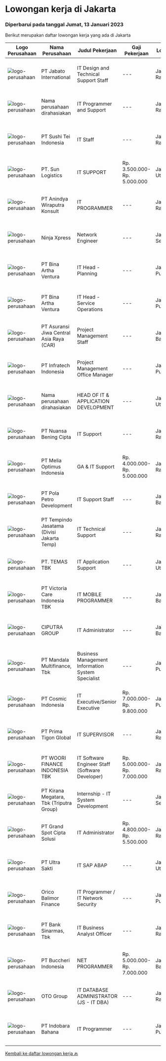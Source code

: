 
  # Lowongan kerja di Jakarta

  ### Diperbarui pada tanggal Jumat, 13 Januari 2023

  Berikut merupakan daftar lowongan kerja yang ada di Jakarta

  |Logo Perusahaan | Nama Perusahaan | Judul Pekerjaan | Gaji Pekerjaan | Lokasi | Deskripsi | Tanggal diunggah | Pranala |
  | -------------- | --------------- | --------------- | --------- | --------- | -------------- | ------- | ----------- |
  |![logo-perusahaan](https://image-service-cdn.seek.com.au/b7946c2fa5762ff9855cbc166f626357cf2ec487/ee4dce1061f3f616224767ad58cb2fc751b8d2dc)|PT Jabato International|IT Design and Technical Support Staff|---|Jakarta Raya|We are a Japanese company. It is a joint venture between a large Japanese travel agency (Nippon Travel Agency) and Toray, a textile manufacturer.We...|Rabu, 11 Januari 2023|https://www.jobstreet.co.id/id/job/it-design-and-technical-support-staff-4178082?token=0~1890eeba-6e2a-4120-b709-53f70739edc9&sectionRank=1&jobId=jobstreet-id-job-4178082|
|![logo-perusahaan](https://i.ibb.co/sqvTCh9/112815900-stock-vector-no-image-available-icon-flat-vector.webp)|Nama perusahaan dirahasiakan|IT Programmer and Support|---|Jakarta Raya|Saat ini kami sedang mencari kandidat untuk dapat mengisi posisi IT dengan kualifikasi sebagai berikut:1. Associate Application Programmer - IT...|Kamis, 12 Januari 2023|https://www.jobstreet.co.id/id/job/it-programmer-and-support-4180251?token=0~1890eeba-6e2a-4120-b709-53f70739edc9&sectionRank=2&jobId=jobstreet-id-job-4180251|
|![logo-perusahaan](https://image-service-cdn.seek.com.au/77872cc12a252e23f75ed218958f87ae2e6771d8/ee4dce1061f3f616224767ad58cb2fc751b8d2dc)|PT Sushi Tei Indonesia|IT Staff|---|Jakarta Raya|Kualifikasi : Maksimal umur 25 tahun Berpengalaman minimal 1 Tahun di IT support Mampu melakukan instalasi komputer, software, jaringan LAN. Menguasai...|Selasa, 10 Januari 2023|https://www.jobstreet.co.id/id/job/it-staff-4176920?token=0~1890eeba-6e2a-4120-b709-53f70739edc9&sectionRank=3&jobId=jobstreet-id-job-4176920|
|![logo-perusahaan](https://image-service-cdn.seek.com.au/8aedcb3a5e3ad3f6d2bc500b924a13bd89d6a9fc/ee4dce1061f3f616224767ad58cb2fc751b8d2dc)|PT. Sun Logistics|IT SUPPORT|Rp. 3.500.000-Rp. 5.000.000|Jakarta Utara|Qualifications :              • Max 40• Min. Bachelor degree in Information Technology, Computer Engineering or related major• Minimum 1 year...|Senin, 09 Januari 2023|https://www.jobstreet.co.id/id/job/it-support-4175079?token=0~1890eeba-6e2a-4120-b709-53f70739edc9&sectionRank=4&jobId=jobstreet-id-job-4175079|
|![logo-perusahaan](https://image-service-cdn.seek.com.au/907c52520a939609e6e07c4c8cb0f518014710f0/ee4dce1061f3f616224767ad58cb2fc751b8d2dc)|PT Anindya Wiraputra Konsult|IT PROGRAMMER|---|Jakarta Raya|Persyaratan : Lulusan Minimal S1 Jurusan Ilmu Komputer, Teknik Informatika, Sistem Informasi dengan Akreditasi A/B IPK Minimal 3.00 Berusia Maksimal...|Kamis, 12 Januari 2023|https://www.jobstreet.co.id/id/job/it-programmer-4166268?token=0~1890eeba-6e2a-4120-b709-53f70739edc9&sectionRank=5&jobId=jobstreet-id-job-4166268|
|![logo-perusahaan](https://image-service-cdn.seek.com.au/99f13ef60eedffaea85702f54c65a0e22851a5f4/ee4dce1061f3f616224767ad58cb2fc751b8d2dc)|Ninja Xpress|Network Engineer|---|Jakarta Selatan|Responsibilities Quickly identify, diagnose, and troubleshoot network and hardware/software related problems Maintaining the network in Ninja Xpress...|Rabu, 11 Januari 2023|https://www.jobstreet.co.id/id/job/network-engineer-4178286?token=0~1890eeba-6e2a-4120-b709-53f70739edc9&sectionRank=6&jobId=jobstreet-id-job-4178286|
|![logo-perusahaan](https://image-service-cdn.seek.com.au/f0261d19c15b4a7ad0edc9de580c4eba704e92a0/ee4dce1061f3f616224767ad58cb2fc751b8d2dc)|PT Bina Artha Ventura|IT Head - Planning|---|Jakarta Pusat|A senior IT professional is required to setup and head Information Technology Planning at Bina Artha Ventura. The Head, ITP will be responsible for...|Rabu, 11 Januari 2023|https://www.jobstreet.co.id/id/job/it-head-planning-4178873?token=0~1890eeba-6e2a-4120-b709-53f70739edc9&sectionRank=7&jobId=jobstreet-id-job-4178873|
|![logo-perusahaan](https://image-service-cdn.seek.com.au/f0261d19c15b4a7ad0edc9de580c4eba704e92a0/ee4dce1061f3f616224767ad58cb2fc751b8d2dc)|PT Bina Artha Ventura|IT Head - Service Operations|---|Jakarta Pusat|A senior IT professional is required to head Information Technology Service Operations (ITSO) at Bina Artha Ventura. The Head, ITSO is expected to...|Rabu, 11 Januari 2023|https://www.jobstreet.co.id/id/job/it-head-service-operations-4178851?token=0~1890eeba-6e2a-4120-b709-53f70739edc9&sectionRank=8&jobId=jobstreet-id-job-4178851|
|![logo-perusahaan](https://image-service-cdn.seek.com.au/881097bd6844c586bbad032ecfe4fe7d6b8c5710/ee4dce1061f3f616224767ad58cb2fc751b8d2dc)|PT Asuransi Jiwa Central Asia Raya (CAR)|Project Management Staff|---|Jakarta Barat|Deskripsi Pekerjaan : Bertanggung jawab sebagai Project Management untuk memfasilitasi dan mengelola project Menganalisa dan menentukan kebutuhan...|Kamis, 12 Januari 2023|https://www.jobstreet.co.id/id/job/project-management-staff-4179291?token=0~1890eeba-6e2a-4120-b709-53f70739edc9&sectionRank=9&jobId=jobstreet-id-job-4179291|
|![logo-perusahaan](https://image-service-cdn.seek.com.au/2e27e0069d6303a4468557535610767c33cad96f/ee4dce1061f3f616224767ad58cb2fc751b8d2dc)|PT Infratech Indonesia|Project Management Office Manager|---|Jakarta Pusat|·        Mamiliki pengalaman sebagai PMO Manager minimal 3 tahun.·        Memiliki pengalaman di bidang telekomunikasi minimal 5...|Kamis, 12 Januari 2023|https://www.jobstreet.co.id/id/job/project-management-office-manager-4180148?token=0~1890eeba-6e2a-4120-b709-53f70739edc9&sectionRank=10&jobId=jobstreet-id-job-4180148|
|![logo-perusahaan](https://i.ibb.co/sqvTCh9/112815900-stock-vector-no-image-available-icon-flat-vector.webp)|Nama perusahaan dirahasiakan|HEAD OF  IT  & APPLICATION DEVELOPMENT|---|Jakarta Utara|Key responsibilities may include: Planning, monitoring, and managing all development tasks. Supervising, problem-solving, and coaching team members....|Kamis, 12 Januari 2023|https://www.jobstreet.co.id/id/job/head-of-it-application-development-4180997?token=0~1890eeba-6e2a-4120-b709-53f70739edc9&sectionRank=11&jobId=jobstreet-id-job-4180997|
|![logo-perusahaan](https://image-service-cdn.seek.com.au/010d9808673866ec29baf50186b1d604285ff8b7/ee4dce1061f3f616224767ad58cb2fc751b8d2dc)|PT Nuansa Bening Cipta|IT Support|---|Jakarta Raya|Kualifikasi : Usia minimal 20 tahun Pendidikan minimal D3/S1 Teknik Informatika/Teknik Komputer/Manajemen Informatika/Teknik Elektro/Sistem...|Kamis, 12 Januari 2023|https://www.jobstreet.co.id/id/job/it-support-4180159?token=0~1890eeba-6e2a-4120-b709-53f70739edc9&sectionRank=12&jobId=jobstreet-id-job-4180159|
|![logo-perusahaan](https://image-service-cdn.seek.com.au/9ab82a6fc52dea52a9c106c2b7437dde7b3d770a/ee4dce1061f3f616224767ad58cb2fc751b8d2dc)|PT Melia Optimus Indonesia|GA & IT Support|Rp. 4.000.000-Rp. 5.000.000|Jakarta Raya|GA &amp; IT SupportJob Requirements:1. Pendidikan minimal SMK/ D3/ S1 Teknik Komputer.2. Menguasai komputer dan internet.3. Pengalaman sebegai General...|Kamis, 12 Januari 2023|https://www.jobstreet.co.id/id/job/ga-it-support-4180540?token=0~1890eeba-6e2a-4120-b709-53f70739edc9&sectionRank=13&jobId=jobstreet-id-job-4180540|
|![logo-perusahaan](https://image-service-cdn.seek.com.au/d5a05ea98d693f6ee0541137a719b342007ef11a/ee4dce1061f3f616224767ad58cb2fc751b8d2dc)|PT Pola Petro Development|IT Support Staff|---|Jakarta Barat|PT. Pola Petro Development (https://polapetro.co.id/) adalah induk perusahaan yang menyediakan layanan korporasi kepada anak perusahaannya...|Kamis, 12 Januari 2023|https://www.jobstreet.co.id/id/job/it-support-staff-4179509?token=0~1890eeba-6e2a-4120-b709-53f70739edc9&sectionRank=14&jobId=jobstreet-id-job-4179509|
|![logo-perusahaan](https://image-service-cdn.seek.com.au/3b4262d0460ab9f03193b7f873af3eadfc24df63/ee4dce1061f3f616224767ad58cb2fc751b8d2dc)|PT Tempindo Jasatama (Divisi Jakarta Temp)|IT Technical Support|---|Jakarta Raya|Requirement : Bachelor Degree (Information Technology, Information Systems, Computer Science) with min 3 years of experience in trading or brokerage...|Rabu, 11 Januari 2023|https://www.jobstreet.co.id/id/job/it-technical-support-4178429?token=0~1890eeba-6e2a-4120-b709-53f70739edc9&sectionRank=15&jobId=jobstreet-id-job-4178429|
|![logo-perusahaan](https://image-service-cdn.seek.com.au/f5582a69fb737dc28a1138c0a42ab43ebe33769a/ee4dce1061f3f616224767ad58cb2fc751b8d2dc)|PT. TEMAS TBK|IT Application Support|---|Jakarta Utara|Job description: Memberikan Technical Support dan resolusi panggilan level pertama untuk pemecahan masalah sistem aplikasi IT kepada user di grup...|Kamis, 12 Januari 2023|https://www.jobstreet.co.id/id/job/it-application-support-4180181?token=0~1890eeba-6e2a-4120-b709-53f70739edc9&sectionRank=16&jobId=jobstreet-id-job-4180181|
|![logo-perusahaan](https://image-service-cdn.seek.com.au/1f0a6590d71511e56bba5d441b9272c4536759f2/ee4dce1061f3f616224767ad58cb2fc751b8d2dc)|PT Victoria Care Indonesia TBK|IT MOBILE PROGRAMMER|---|Jakarta Barat|Tugas dan Tanggung Jawab : Melakukan perancangan alur sistem dan data base Menyusun dan menulis dokumentasi pengembangan program Melakukan pengujian...|Kamis, 12 Januari 2023|https://www.jobstreet.co.id/id/job/it-mobile-programmer-4159615?token=0~1890eeba-6e2a-4120-b709-53f70739edc9&sectionRank=17&jobId=jobstreet-id-job-4159615|
|![logo-perusahaan](https://image-service-cdn.seek.com.au/dd851408eca98b008e9368e1f387405912df6284/ee4dce1061f3f616224767ad58cb2fc751b8d2dc)|CIPUTRA GROUP|IT Administrator|---|Jakarta Barat|Requirements: Min. D3 (preferably from IT industry) Experience 1 year in respective position / field Good in English Familiar with Ms. Office Have...|Kamis, 12 Januari 2023|https://www.jobstreet.co.id/id/job/it-administrator-4179744?token=0~1890eeba-6e2a-4120-b709-53f70739edc9&sectionRank=18&jobId=jobstreet-id-job-4179744|
|![logo-perusahaan](https://image-service-cdn.seek.com.au/8b3b2c65e21ef1c1dec9a9ffda35a7c3d31653f5/ee4dce1061f3f616224767ad58cb2fc751b8d2dc)|PT Mandala Multifinance, Tbk|Business Management Information System Specialist|---|Jakarta Pusat|Tanggung Jawab : Merancang, membuat dan mengimplementasikan Management Information System (MIS) sesuai dengan target yang telah ditentukan...|Kamis, 12 Januari 2023|https://www.jobstreet.co.id/id/job/business-management-information-system-specialist-4159976?token=0~1890eeba-6e2a-4120-b709-53f70739edc9&sectionRank=19&jobId=jobstreet-id-job-4159976|
|![logo-perusahaan](https://image-service-cdn.seek.com.au/3a0212327ed8ad93492b1b382d1663a64a7a4660/ee4dce1061f3f616224767ad58cb2fc751b8d2dc)|PT Cosmic Indonesia|IT Executive/Senior Executive|Rp. 7.000.000-Rp. 9.800.000|Jakarta Pusat|Main IT support liaison across the Group offices including vessels; Responsible in maintaining all IT infrastructure, installation of operating...|Rabu, 11 Januari 2023|https://www.jobstreet.co.id/id/job/it-executive-senior-executive-4179090?token=0~1890eeba-6e2a-4120-b709-53f70739edc9&sectionRank=20&jobId=jobstreet-id-job-4179090|
|![logo-perusahaan](https://image-service-cdn.seek.com.au/d94f5ace6cebfdcd245d78d4dbcfb2d385877761/ee4dce1061f3f616224767ad58cb2fc751b8d2dc)|PT Prima Tigon Global|IT SUPERVISOR|---|Jakarta Raya|Job Requirement : Good Appearance with possed strong communication and relationship building, negotiation and presentation skill. Responsible to...|Rabu, 11 Januari 2023|https://www.jobstreet.co.id/id/job/it-supervisor-4178148?token=0~1890eeba-6e2a-4120-b709-53f70739edc9&sectionRank=21&jobId=jobstreet-id-job-4178148|
|![logo-perusahaan](https://image-service-cdn.seek.com.au/bab6c423359e7a6b2242eec4fcbf2cce04c94c58/ee4dce1061f3f616224767ad58cb2fc751b8d2dc)|PT WOORI FINANCE INDONESIA TBK|IT Software Engineer Staff (Software Developer)|Rp. 5.000.000-Rp. 7.000.000|Jakarta Raya|Tanggung Jawab : Bertanggung jawab atas pengembangan, pengujian, dan pemeliharaan MES internal, sistem web. Mengumpulkan dan menganalisis kebutuhan...|Kamis, 12 Januari 2023|https://www.jobstreet.co.id/id/job/it-software-engineer-staff-software-developer-4180899?token=0~1890eeba-6e2a-4120-b709-53f70739edc9&sectionRank=22&jobId=jobstreet-id-job-4180899|
|![logo-perusahaan](https://image-service-cdn.seek.com.au/47d179b48a8df88f8ed97da52a1a4f57cb4d1b5b/ee4dce1061f3f616224767ad58cb2fc751b8d2dc)|PT Kirana Megatara, Tbk (Triputra Group)|Internship - IT System Development|---|Jakarta Selatan|Membantu dalam project pengembangan dan penyempurnakan aplikasi baru maupun yang sudah ada mengikuti perkembangan bisnis perusahaan atau atas dasar...|Kamis, 12 Januari 2023|https://www.jobstreet.co.id/id/job/internship-it-system-development-4180620?token=0~1890eeba-6e2a-4120-b709-53f70739edc9&sectionRank=23&jobId=jobstreet-id-job-4180620|
|![logo-perusahaan](https://i.ibb.co/sqvTCh9/112815900-stock-vector-no-image-available-icon-flat-vector.webp)|PT Grand Spot Cipta Solusi|IT Administrator|Rp. 4.800.000-Rp. 5.500.000|Jakarta Raya|Job Desk :Melakukan Data Store DesignMembuat,review dan optimalisasi query data menyampaikan report databasemerawat aplikasi database...|Kamis, 12 Januari 2023|https://www.jobstreet.co.id/id/job/it-administrator-4174241?token=0~1890eeba-6e2a-4120-b709-53f70739edc9&sectionRank=24&jobId=jobstreet-id-job-4174241|
|![logo-perusahaan](https://image-service-cdn.seek.com.au/5c25359addba73a0ab95cbab4a0fb784e3814737/ee4dce1061f3f616224767ad58cb2fc751b8d2dc)|PT Ultra Sakti|IT SAP ABAP|---|Jakarta Utara|Kualifikasi: Pendidikan minimal S1 Ilmu Komputer, Sistem Informasi, Teknik Informatika atau setara lainnya Penguasaan dialog programming, smartforms,...|Rabu, 11 Januari 2023|https://www.jobstreet.co.id/id/job/it-sap-abap-4163201?token=0~1890eeba-6e2a-4120-b709-53f70739edc9&sectionRank=25&jobId=jobstreet-id-job-4163201|
|![logo-perusahaan](https://image-service-cdn.seek.com.au/2d42d1e3c45d31b19a6eb292c2f5bb49945448d1/ee4dce1061f3f616224767ad58cb2fc751b8d2dc)|Orico Balimor Finance|IT Programmer / IT Network Security|---|Jakarta Pusat|IT Programmer: Database knowledge (Mysql, SQL Server, Neo4J). Having basic knowledge of web service API. Having experience in RPA (Robotic Process...|Kamis, 12 Januari 2023|https://www.jobstreet.co.id/id/job/it-programmer-it-network-security-4179794?token=0~1890eeba-6e2a-4120-b709-53f70739edc9&sectionRank=26&jobId=jobstreet-id-job-4179794|
|![logo-perusahaan](https://image-service-cdn.seek.com.au/183e728b1aaa48d9cd3efc94c4090f63804ec968/ee4dce1061f3f616224767ad58cb2fc751b8d2dc)|PT Bank Sinarmas, Tbk|IT Business Analyst Officer|---|Jakarta Raya|Deskripsi pekerjaan: Memberikan review/masukan atas permintaan pengembangan system dari Business Unit yang disampaikan dalam bentuk Business...|Rabu, 11 Januari 2023|https://www.jobstreet.co.id/id/job/it-business-analyst-officer-4177645?token=0~1890eeba-6e2a-4120-b709-53f70739edc9&sectionRank=27&jobId=jobstreet-id-job-4177645|
|![logo-perusahaan](https://image-service-cdn.seek.com.au/6f7215aa27eed805bb9c4be36d5c6da2846c0403/ee4dce1061f3f616224767ad58cb2fc751b8d2dc)|PT Buccheri Indonesia|NET PROGRAMMER|Rp. 5.000.000-Rp. 7.000.000|Jakarta Barat|Deskripsi Pekerjaan : Membuat dan mengembangkan system sesuai kebutuhan user dan perusahaan Membuat panduan dan pelatihan cara penggunaan system...|Jumat, 13 Januari 2023|https://www.jobstreet.co.id/id/job/net-programmer-4181071?token=0~1890eeba-6e2a-4120-b709-53f70739edc9&sectionRank=28&jobId=jobstreet-id-job-4181071|
|![logo-perusahaan](https://image-service-cdn.seek.com.au/77d81cdb1c2b0e49b3e327366ca0068db04c4af1/ee4dce1061f3f616224767ad58cb2fc751b8d2dc)|OTO Group|IT DATABASE ADMINISTRATOR (JS - IT DBA)|---|Jakarta Raya|Lingkup kerja: Monitoring database. Maintain production database server, security, dan access role. Developing SQL Job. Troubleshooting production...|Kamis, 12 Januari 2023|https://www.jobstreet.co.id/id/job/it-database-administrator-js-it-dba-4179803?token=0~1890eeba-6e2a-4120-b709-53f70739edc9&sectionRank=29&jobId=jobstreet-id-job-4179803|
|![logo-perusahaan](https://image-service-cdn.seek.com.au/9d793f7a32249000241c086a96c7e24cf725ee19/ee4dce1061f3f616224767ad58cb2fc751b8d2dc)|PT Indobara Bahana|IT Programmer|---|Jakarta Pusat|Kualifikasi: S1 Teknologi Informatika Pengalaman minimal 1-2 tahun sebagai web developer menggunakan PHP Framework Pengalaman meggunakan query dengan...|Rabu, 11 Januari 2023|https://www.jobstreet.co.id/id/job/it-programmer-4178785?token=0~1890eeba-6e2a-4120-b709-53f70739edc9&sectionRank=30&jobId=jobstreet-id-job-4178785|


  [Kembali ke daftar lowongan kerja 🔙](../README.md#daftar-lowongan-kerja)
  